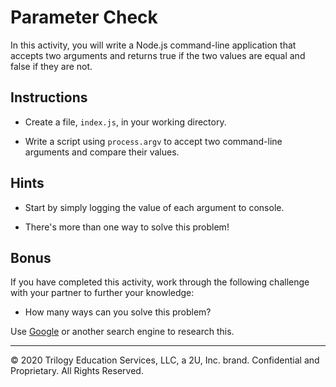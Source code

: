 # Parameter Check

In this activity, you will write a Node.js command-line application that accepts two arguments and returns true if the two values are equal and false if they are not.

## Instructions

* Create a file, `index.js`, in your working directory.

* Write a script using `process.argv` to accept two command-line arguments and compare their values.

## Hints

* Start by simply logging the value of each argument to console.

* There's more than one way to solve this problem!

## Bonus

If you have completed this activity, work through the following challenge with your partner to further your knowledge:

* How many ways can you solve this problem?

Use [Google](https://www.google.com/) or another search engine to research this.

---

© 2020 Trilogy Education Services, LLC, a 2U, Inc. brand. Confidential and Proprietary. All Rights Reserved.

